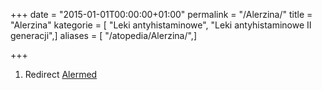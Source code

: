 +++
date = "2015-01-01T00:00:00+01:00"
permalink = "/Alerzina/"
title = "Alerzina"
kategorie = [ "Leki antyhistaminowe", "Leki antyhistaminowe II generacji",]
aliases = [ "/atopedia/Alerzina/",]

+++

1.  Redirect [Alermed](/atopedia/Alermed "wikilink")
